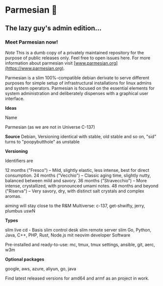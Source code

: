# Parmesian 🧀
## The lazy guy's admin edition...
### Meet Parmesian now!

*Note*
This is a dumb copy of a privately maintained repository for the purpose of public releases only.
Feel free to open issues here. For more information about parmesian visit [www.parmesian.org](https://www.parmesian.org).

Parmesian is a slim 100%-compatible debian derivate to serve different purposes for simple setup of infrastructural installations for linux admins and system operators. Parmesian is focused on the essential elements for system administration and deliberately dispenses with a graphical user interface.

**Ideas**

Name

Parmesian (as we are not in Universe C-137)

**Source**
Debian, Versioning identical with stable, old stable and so on, "sid" turns to "poopybutthole" as unstable

**Versioning**

Identifiers are

12 months ("Fresco") – Mild, slightly elastic, less intense, best for direct consumption.
24 months ("Vecchio") – Classic aging time, slightly nutty, balanced between mild and savory.
36 months ("Stravecchio") – More intense, crystallized, with pronounced umami notes.
48 months and beyond ("Riserva") – Very savory, dry, with distinct salt crystals and complex aromas.

aiming will stay close to the R&M Multiverse: c-137, get-shwifty, jerry, plumbus uswN

**Types**

slim live cd - Basis
slim control desk
slim remote server
slim Go, Python, Java, C++, PHP, Rust, Node.js mit neovim developer
Software

Pre-installed and ready-to-use: mc, tmux, tmux settings, ansible, git, aerc, w3m

**Optional packages**

google, aws, azure, aliyun, go, java

Find latest released versions for amd64 and armf as an project in work.
